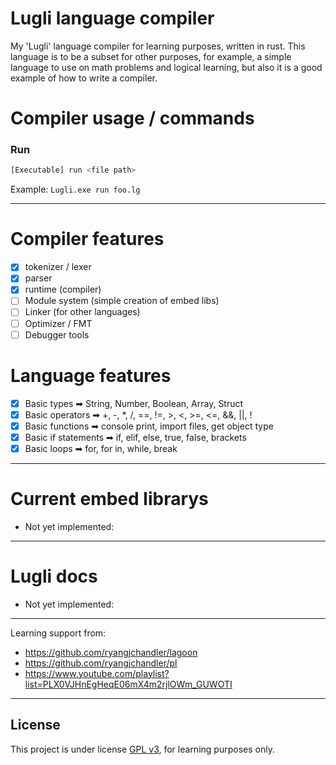 # Lugli language compiler
My 'Lugli' language compiler for learning purposes, written in rust. This language is to be a subset for other purposes, for example, a simple language to use on math problems and logical learning, but also it is a good example of how to write a compiler.

# Compiler usage / commands
### Run
```bash
[Executable] run <file path>
```
Example: `Lugli.exe run foo.lg`

---

# Compiler features
* [x] tokenizer / lexer
* [x] parser
* [x] runtime (compiler)
* [ ] Module system (simple creation of embed libs)
* [ ] Linker (for other languages)
* [ ] Optimizer / FMT
* [ ] Debugger tools

# Language features
* [x] Basic types ➡ String, Number, Boolean, Array, Struct
* [x] Basic operators ➡ +, -, *, /, ==, !=, >, <, >=, <=, &&, ||, !
* [x] Basic functions ➡ console print, import files, get object type
* [x] Basic if statements ➡ if, elif, else, true, false, brackets
* [x] Basic loops ➡ for, for in, while, break
---

# Current embed librarys
- Not yet implemented:

---

# Lugli docs
- Not yet implemented:

---

Learning support from:
- https://github.com/ryangjchandler/lagoon
- https://github.com/ryangjchandler/pl
- https://www.youtube.com/playlist?list=PLX0VJHnEgHeqE06mX4m2rjlOWm_GUWOTI

---

## License
This project is under license [GPL v3](LICENSE.md), for learning purposes only.

